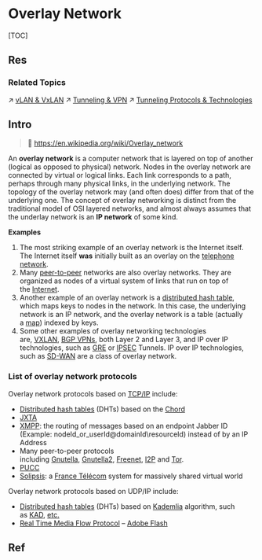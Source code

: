 # Overlay Network

[TOC]



## Res
### Related Topics
↗ [vLAN & VxLAN](../📌%20Computer%20Networking%20Basics/0x06%20Data%20Link%20Layer/Switched%20LAN/vLAN%20&%20VxLAN/vLAN%20&%20VxLAN.md)
↗ [Tunneling & VPN](../../../CyberSecurity/Network%20Security/Anonymous%20&%20Private%20Networks/👻%20Tunneling%20&%20VPN/Tunneling%20&%20VPN.md)
↗ [Tunneling Protocols & Technologies](../../../CyberSecurity/Network%20Security/Anonymous%20&%20Private%20Networks/👻%20Tunneling%20&%20VPN/📌%20Tunneling%20Protocols%20&%20Technologies/Tunneling%20Protocols%20&%20Technologies.md)



## Intro
> 🔗 https://en.wikipedia.org/wiki/Overlay_network

An **overlay network** is a computer network that is layered on top of another (logical as opposed to physical) network. Nodes in the overlay network are connected by virtual or logical links. Each link corresponds to a path, perhaps through many physical links, in the underlying network. The topology of the overlay network may (and often does) differ from that of the underlying one. The concept of overlay networking is distinct from the traditional model of OSI layered networks, and almost always assumes that the underlay network is an **IP network** of some kind.

**Examples**
1. The most striking example of an overlay network is the Internet itself. The Internet itself **was** initially built as an overlay on the [telephone network](https://en.wikipedia.org/wiki/Telephone_network).
2. Many [peer-to-peer](https://en.wikipedia.org/wiki/Peer-to-peer "Peer-to-peer") networks are also overlay networks. They are organized as nodes of a virtual system of links that run on top of the [Internet](https://en.wikipedia.org/wiki/Internet "Internet").
3. Another example of an overlay network is a [distributed hash table](https://en.wikipedia.org/wiki/Distributed_hash_table "Distributed hash table"), which maps keys to nodes in the network. In this case, the underlying network is an IP network, and the overlay network is a table (actually a [map](https://en.wikipedia.org/wiki/Associative_array "Associative array")) indexed by keys.
4. Some other examples of overlay networking technologies are, [VXLAN](https://en.wikipedia.org/wiki/Virtual_Extensible_LAN "Virtual Extensible LAN"), [BGP VPNs](https://en.wikipedia.org/wiki/Border_Gateway_Protocol "Border Gateway Protocol"), both Layer 2 and Layer 3, and IP over IP technologies, such as [GRE](https://en.wikipedia.org/wiki/Generic_Routing_Encapsulation "Generic Routing Encapsulation") or [IPSEC](https://en.wikipedia.org/wiki/IPsec "IPsec") Tunnels. IP over IP technologies, such as [SD-WAN](https://en.wikipedia.org/wiki/SD-WAN "SD-WAN") are a class of overlay network.


### List of overlay network protocols
Overlay network protocols based on [TCP/IP](https://en.wikipedia.org/wiki/TCP/IP "TCP/IP") include:
- [Distributed hash tables](https://en.wikipedia.org/wiki/Distributed_hash_table "Distributed hash table") (DHTs) based on the [Chord](https://en.wikipedia.org/wiki/Chord_(peer-to-peer) "Chord (peer-to-peer)")
- [JXTA](https://en.wikipedia.org/wiki/JXTA "JXTA")
- [XMPP](https://en.wikipedia.org/wiki/XMPP "XMPP"): the routing of messages based on an endpoint Jabber ID (Example: nodeId_or_userId@domainId\resourceId) instead of by an IP Address
- Many peer-to-peer protocols including [Gnutella](https://en.wikipedia.org/wiki/Gnutella "Gnutella"), [Gnutella2](https://en.wikipedia.org/wiki/Gnutella2 "Gnutella2"), [Freenet](https://en.wikipedia.org/wiki/Freenet "Freenet"), [I2P](https://en.wikipedia.org/wiki/I2P "I2P") and [Tor](https://en.wikipedia.org/wiki/Tor_(anonymity_network) "Tor (anonymity network)").
- [PUCC](https://en.wikipedia.org/wiki/P2P_Universal_Computing_Consortium "P2P Universal Computing Consortium")
- [Solipsis](https://en.wikipedia.org/wiki/Solipsis "Solipsis"): a [France Télécom](https://en.wikipedia.org/wiki/France_T%C3%A9l%C3%A9com "France Télécom") system for massively shared virtual world

Overlay network protocols based on UDP/IP include:
- [Distributed hash tables](https://en.wikipedia.org/wiki/Distributed_hash_table "Distributed hash table") (DHTs) based on [Kademlia](https://en.wikipedia.org/wiki/Kademlia "Kademlia") algorithm, such as [KAD](https://en.wikipedia.org/wiki/Kad_network "Kad network"), [etc.](https://en.wikipedia.org/wiki/Kademlia#Networks "Kademlia")
- [Real Time Media Flow Protocol](https://en.wikipedia.org/wiki/Real_Time_Media_Flow_Protocol "Real Time Media Flow Protocol") – [Adobe Flash](https://en.wikipedia.org/wiki/Adobe_Flash "Adobe Flash")



## Ref

